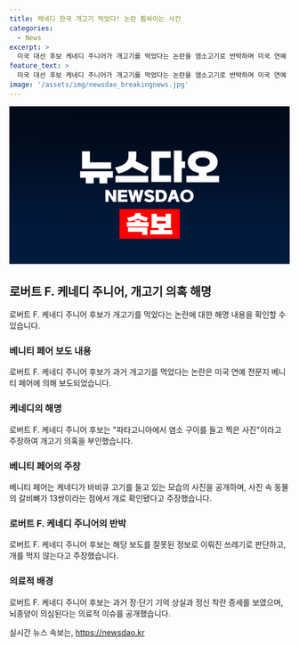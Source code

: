 ```yaml
---
title: 케네디 한국 개고기 먹었다! 논란 휩싸이는 사건
categories:
  - News
excerpt: >
  미국 대선 후보 케네디 주니어가 개고기를 먹었다는 논란을 염소고기로 반박하며 미국 연예 전문지 베니티 페어의 보도를 반박했다. 케네디는 해당 사진이 파타고니아에서 염소를 구워 먹는 것을 담은 것이라 주장하며 이 기사를 거짓 정보로 비판했다. 뉴욕타임스는 케네디가 기억력 감퇴와 건강 문제를 언급한 바 있으며, 그의 지지율이 10%를 넘는 등 대선에서 주목받고 있다.
feature_text: >
  미국 대선 후보 케네디 주니어가 개고기를 먹었다는 논란을 염소고기로 반박하며 미국 연예 전문지 베니티 페어의 보도를 반박했다. 케네디는 해당 사진이 파타고니아에서 염소를 구워 먹는 것을 담은 것이라 주장하며 이 기사를 거짓 정보로 비판했다. 뉴욕타임스는 케네디가 기억력 감퇴와 건강 문제를 언급한 바 있으며, 그의 지지율이 10%를 넘는 등 대선에서 주목받고 있다.
image: '/assets/img/newsdao_breakingnews.jpg'
---
```


<p><img src="/assets/img/newsdao_breakingnews.jpg" alt="pcversion 속보" /></p>

<h2 data-ke-size="size26">로버트 F. 케네디 주니어, 개고기 의혹 해명</h2>

<p data-ke-size="size16">로버트 F. 케네디 주니어 후보가 개고기를 먹었다는 논란에 대한 해명 내용을 확인할 수 있습니다.</p>

<h3><b>베니티 페어 보도 내용</b></h3>

<p data-ke-size="size16">로버트 F. 케네디 주니어 후보가 과거 개고기를 먹었다는 논란은 미국 연예 전문지 베니티 페어에 의해 보도되었습니다.</p>

<h3><b>케네디의 해명</b></h3>

<p data-ke-size="size16">로버트 F. 케네디 주니어 후보는 "파타고니아에서 염소 구이를 들고 찍은 사진"이라고 주장하여 개고기 의혹을 부인했습니다.</p>

<h3><b>베니티 페어의 주장</b></h3>

<p data-ke-size="size16">베니티 페어는 케네디가 바비큐 고기를 들고 있는 모습의 사진을 공개하며, 사진 속 동물의 갈비뼈가 13쌍이라는 점에서 개로 확인됐다고 주장했습니다.</p>

<h3><b>로버트 F. 케네디 주니어의 반박</b></h3>

<p data-ke-size="size16">로버트 F. 케네디 주니어 후보는 해당 보도를 잘못된 정보로 이뤄진 쓰레기로 판단하고, 개를 먹지 않는다고 주장했습니다.</p>

<h3><b>의료적 배경</b></h3>

<p data-ke-size="size16">로버트 F. 케네디 주니어 후보는 과거 장·단기 기억 상실과 정신 착란 증세를 보였으며, 뇌종양이 의심된다는 의료적 이슈를 공개했습니다.</p>
실시간 뉴스 속보는, <a href="https://newsdao.kr" rel="dofollow">https://newsdao.kr</a>


